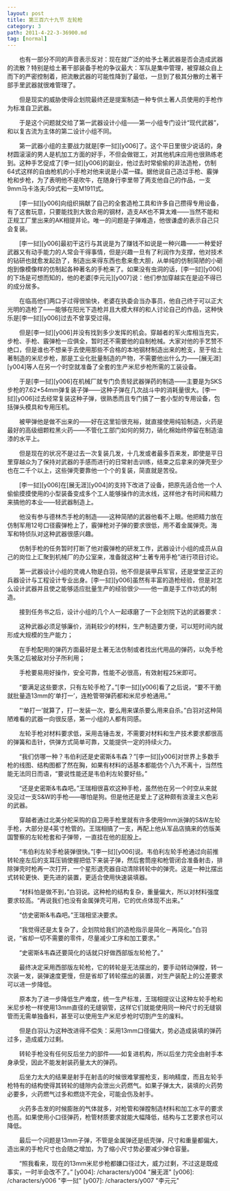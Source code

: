 ```yaml
---
layout: post
title: 第三百六十九节 左轮枪
category: 3
path: 2011-4-22-3-36900.md
tag: [normal]
---
```


　　也有一部分不同的声音表示反对：现在就广泛的给予土著武器是否会造成武器的流散？特别是给土著干部装备手枪的争议最大：军队是集中管理，被穿越众自上而下的严密控制着，把流散武器的可能性降到了最低，一旦到了极其分散的土著干部手里武器就很难管理了。

　　但是现实的威胁使得企划院最终还是提案制造一种专供土著人员使用的手枪作为标准自卫武器。

　　于是这个问题就交给了第一武器设计小组——第一小组专门设计“现代武器”，和以复古流为主体的第二设计小组不同。

　　第一武器小组的主要战力就是[李一挝][y006]了。这个平日里很少说话的，身材圆滚滚的男人是机加工方面的好手，不但会做钳工，对其他机床应用也很熟练老到。这种手艺促成了[李一挝][y006]的副业，他过去时常偷偷的非法造枪，仿制64式这样的自由枪机的小手枪对他来说是小菜一碟。据他说自己造过手枪、霰弹枪和步枪，为了表明他不是吹牛，在随身行李里带了两支他自己的作品，一支9mm马卡洛夫/59式和一支M1911式。

　　[李一挝][y006]向组织捐献了自己的全套造枪工具和许多自己攒得专用设备，有了这套玩意，只要能找到大致合用的钢材，造支AK也不算太难——当然不能和正规工厂里出来的AK相提并论。唯一的问题是子弹难造，他很谦虚的表示自己只会复装。

　　[李一挝][y006]最初干这行与其说是为了赚钱不如说是一种兴趣——一种爱好武器又有动手能力的人常会干得事情，但是兴趣一旦有了利润作为支撑，他对技术的钻研也就愈发起劲了，制造出来得东西也愈来愈大胆，从单纯的仿制简陋的小砸炮到像模像样的仿制起各种著名的手枪来了。如果没有虫洞的话，[李一挝][y006]的下场是可想而知的，他的老婆[李元元][y007]说：他们参加穿越实在是迫不得已的成分居多。

　　在临高他们两口子过得很愉快，老婆在执委会当办事员，他自己终于可以正大光明的造枪了——能够在阳光下造枪并且大模大样的和人讨论自己的作品，这种快乐是[李一挝][y006]过去不曾享受过得。

　　但是[李一挝][y006]并没有找到多少发挥的机会。穿越者的军火库相当充实，步枪、手枪、霰弹枪一应俱全，暂时还不需要他的自制枪械。大家对他的手艺赞不绝口，但是谁也不想亲手去使用那些不合格的本地钢材制造出来的枪支，至于给土著制造的米尼步枪，那是工业化批量制造的产物，不需要他出什么力——[展无涯][y004]等人在另一个时空就准备了全套的生产米尼步枪所需的工装设备。

　　于是[李一挝][y006]在机械厂就专门负责轻武器弹药的制造——主要是为SKS步枪的7.62*54mm弹复装子弹——这种子弹在几次战斗中的消耗量很大。[李一挝][y006]过去经常复装这种子弹，很熟悉而且专门搞了一套小型的专用设备，包括弹头模具和专用压机。

　　被甲弹他是做不出来的——好在这里铅很充裕，就直接使用纯铅制造，火药是最好的高级细颗粒黑火药——不管化工部门如何的努力，硝化棉始终停留在制造油漆的水平上。

　　但是现在的状况不是过去一次复装几发，十几发或者最多百来发，即使是平日里穿越众为了保持对武器的手感而进行的日常射击训练，结束之后拿来的弹壳至少也在二千个以上，这些弹壳要靠他一个个的复装，简直就是苦役。

　　[李一挝][y006]在[展无涯][y004]的支持下改进了设备，把原先适合他一个人偷偷摸摸使用的小型装备变成多个工人能够操作的流水线，这样他才有时间和精力来搞他的本业——轻武器制造上。

　　他没有参与德林杰手枪的制造——这种简陋的武器他看不上眼。他把精力放在仿制军用12号口径霰弹枪上了，霰弹枪对子弹的要求很低，用不着金属弹壳。海军和特侦队对这种武器很感兴趣。

　　仿制手枪的任务暂时打断了他对霰弹枪的研发工作，武器设计小组的成员从自己的岗位上汇聚到机械厂的办公室来，准备就这种“土著专用手枪”进行项目讨论。

　　第一武器设计小组的灵魂人物是白羽，他不但是装甲兵军官，还是堂堂正正的兵器设计与工程设计专业出身。[李一挝][y006]虽然有丰富的造枪经验，但是对怎么设计武器并且使之能够适应批量生产的经验很少——他一直是手工作坊式的制造。

　　接到任务书之后，设计小组的几个人一起琢磨了一下企划院下达的武器要求：

　　这种武器必须足够廉价，消耗较少的材料，生产制造要方便，可以短时间内就形成大规模的生产能力；

　　在手枪配用的弹药方面最好是土著无法仿制或者找出代用品的弹药，以免手枪失落之后被敌对分子所利用；

　　手枪要易用好操作，安全可靠，性能不必很高，有效射程25米即可。

　　“要满足这些要求，只有左轮手枪了。”[李一挝][y006]看了之后说，“要不干脆就批量造13mm的‘单打一’，连枪管带弹药都和米尼步枪通用。”

　　“‘单打一’就算了，打一发装一次，要么用来谋杀要么用来自杀。”白羽对这种简陋难看的武器一向很反感，第一小组的人都有同感。

　　左轮手枪对材料要求低，采用击锤击发，不需要对材料和生产技术要求都很高的弹簧和击针，供弹方式简单可靠，又能提供一定的持续火力。

　　“我们仿哪一种？韦伯利还是史密斯&韦森？”[李一挝][y006]对世界上多数手枪的线图、结构图都了然在胸，如果有材料的话基本都能仿个八九不离十，当然性能无法同日而语，“要说性能还是韦伯利左轮要好些。”

　　“还是史密斯&韦森吧。”王瑞相很喜欢这种手枪，虽然他在另一个时空从来就没见过一支S&W的手枪——哪怕是狗。但是他还是爱上了这种颇有浪漫主义色彩的武器。

　　穿越者通过北美分舵采购的自卫用手枪里就有许多使用9mm派弹的S&W左轮手枪，大部分是4英寸枪管的。王瑞相搞了一支，再配上他从军品店搞来的仿版美国警察的左轮枪套和子弹带，一直挂在他的屁股上。

　　“韦伯利左轮手枪装弹很快。”[李一挝][y006]说。韦伯利左轮手枪通过向前推转轮座左后的支耳压销使握把低下来装子弹，然后套筒座和枪管闭合准备射击，排除弹壳时枪再一次打开，一个星形退壳器自动清除转轮中的弹壳。这是一种比摆出式转轮更快、更先进的装置，更适合使用快速装填器。

　　“材料怕是做不到，”白羽说。这种枪的结构复杂，重量偏大，所以对材料强度要求较高。“再说我们也没有金属弹壳可用，它的优点体现不出来。”

　　“仿史密斯&韦森吧。”王瑞相坚决要求。

　　“我觉得还是太复杂了，企划院给我们的造枪指示是简化－再简化。”白羽说，“省却一切不需要的零件，尽量减少工序和加工要求。”

　　“史密斯&韦森还要简化的话就只好做西部版左轮枪了。”

　　最终决定采用西部版左轮枪，它的转轮是无法摆出的，要手动转动弹膛，转一次装一发，装弹速度更慢，但是省却了转轮摆出的装置，对生产装配上的公差要求可以进一步降低。

　　原本为了进一步降低生产难度，统一生产标准，王瑞相提议让这种左轮手枪和米尼步枪一样使用13mm直径的无缝钢管，这样它们就能使用同一种尺寸的无缝钢管而无需单独备料，甚至可以使用生产米尼步枪时切割产生的废料。

　　但是白羽认为这种改进得不偿失：采用13mm口径偏大，势必造成装填的弹药过多，造成威力过剩。

　　转轮手枪没有任何反后坐力的部件——如复进机构，所以后坐力完全由射手本身承受，因此不能发射装药量太大的弹药。

　　后坐力太大的结果是射手在射击的时候很难掌握枪支，影响精度，而且左轮手枪特有的结构使得其转轮的缝隙内会泄出火药燃气。如果子弹太大，装填的火药势必要多，火药燃气过多和燃烧不完全，可能会伤及射手。

　　火药多击发的时候膨胀的气体就多，对枪管和弹膛制造材料和加工水平的要求也高。如果使用小口径弹药，枪管材质要求就能大幅降低，结构与工艺要求也可以降低。

　　最后一个问题是13mm子弹，不管是金属弹还是纸壳弹，尺寸和重量都偏大，造出来的手枪尺寸也会随之增加，为了缩小尺寸势必要减少弹仓容量。

　　“照我看来，现在的13mm米尼步枪都嫌口径过大，威力过剩，不过这是既成事实，一时半会改不了。”
[y004]: /characters/y004 "展无涯"
[y006]: /characters/y006 "李一挝"
[y007]: /characters/y007 "李元元"
